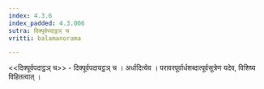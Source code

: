 ```yaml
---
index: 4.3.6
index_padded: 4.3.006
sutra: दिक्पूर्वपदाट्ठञ् च
vritti: balamanorama

---
```

<<दिक्पूर्वपदाट्ठञ् च>> - दिक्पूर्वपदायट्ठञ् च । अर्धादित्येव । परावरपूर्वार्धशब्दात्पूर्वसूत्रेण यदेव, विशिष्य विहितत्वात् । 